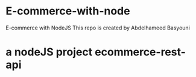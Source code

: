 # E-commerce-with-node
E-commerce with NodeJS
This repo is created by Abdelhameed Basyouni
<h1>a nodeJS project ecommerce-rest-api</h1>
